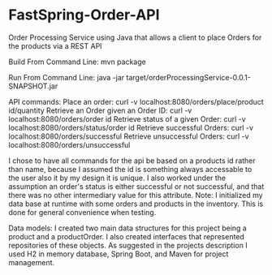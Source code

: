 # FastSpring-Order-API
Order Processing Service using Java that allows a client to place Orders for the products via a REST API

Build From Command Line:
mvn package

Run From Command Line:
java -jar target/orderProcessingService-0.0.1-SNAPSHOT.jar

API commands:
Place an order: curl -v localhost:8080/orders/place/product id/quantity
Retrieve an Order given an Order ID: curl -v localhost:8080/orders/order id
Retrieve status of a given Order: curl -v localhost:8080/orders/status/order id
Retrieve successful Orders: curl -v localhost:8080/orders/successful
Retrieve unsuccessful Orders: curl -v localhost:8080/orders/unsuccessful

I chose to have all commands for the api be based on a products id rather than name, because I assumed the id is something always accessable to the user also it by my design it is unique. I also worked under the assumption an order's status is either successful or not successful, and that there was no other intermediary value for this attribute.
Note: I initialized my data base at runtime with some orders and products in the inventory. This is done for general convenience when testing.

Data models:
I created two main data structures for this project being a product and a productOrder. I also created interfaces that represented repositories of these objects.
As suggested in the projects description I used H2 in memory database, Spring Boot, and Maven for project management.
